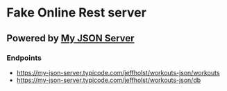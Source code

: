 # Fake Online Rest server

## Powered by [My JSON Server](https://my-json-server.typicode.com/)

### Endpoints

- https://my-json-server.typicode.com/jeffholst/workouts-json/workouts
- https://my-json-server.typicode.com/jeffholst/workouts-json/db
